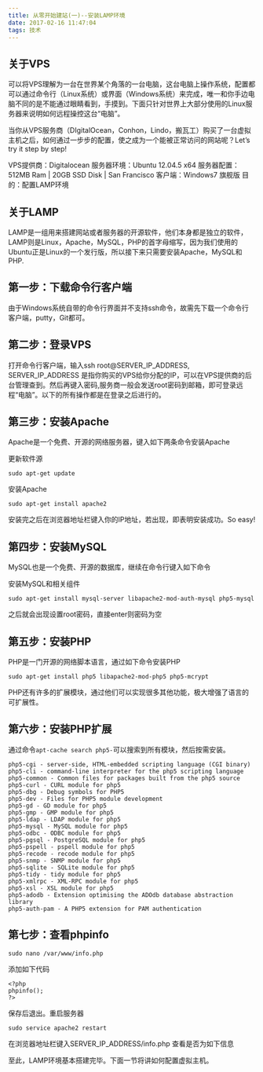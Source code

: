 ```yaml
---
title: 从零开始建站(一)--安装LAMP环境
date: 2017-02-16 11:47:04
tags: 技术
---
```

## 关于VPS

可以将VPS理解为一台在世界某个角落的一台电脑，这台电脑上操作系统，配置都可以通过命令行（Linux系统）或界面（Windows系统）来完成，唯一和你手边电脑不同的是不能通过眼睛看到，手摸到。下面只针对世界上大部分使用的Linux服务器来说明如何远程操控这台“电脑”。

当你从VPS服务商（DIgitalOcean，Conhon，Lindo，搬瓦工）购买了一台虚拟主机之后，如何通过一步步的配置，使之成为一个能被正常访问的网站呢？Let’s try it step by step!

VPS提供商：Digitalocean
服务器环境：Ubuntu 12.04.5 x64
服务器配置：512MB Ram | 20GB SSD Disk | San Francisco
客户端：Windows7 旗舰版
目的：配置LAMP环境

## 关于LAMP

LAMP是一组用来搭建网站或者服务器的开源软件，他们本身都是独立的软件，LAMP则是Linux，Apache，MySQL，PHP的首字母缩写，因为我们使用的Ubuntu正是Linux的一个发行版，所以接下来只需要安装Apache，MySQL和PHP.

## 第一步：下载命令行客户端

由于Windows系统自带的命令行界面并不支持ssh命令，故需先下载一个命令行客户端，putty，Git都可。

## 第二步：登录VPS

打开命令行客户端，输入ssh root@SERVER_IP_ADDRESS, SERVER_IP_ADDRESS 是指你购买的VPS给你分配的IP，可以在VPS提供商的后台管理查到。然后再键入密码,服务商一般会发送root密码到邮箱，即可登录远程“电脑”。以下的所有操作都是在登录之后进行的。

## 第三步：安装Apache

Apache是一个免费、开源的网络服务器，键入如下两条命令安装Apache

更新软件源

    sudo apt-get update

安装Apache

    sudo apt-get install apache2
安装完之后在浏览器地址栏键入你的IP地址，若出现，即表明安装成功。So easy!

## 第四步：安装MySQL

MySQL也是一个免费、开源的数据库，继续在命令行键入如下命令

安装MySQL和相关组件

    sudo apt-get install mysql-server libapache2-mod-auth-mysql php5-mysql

之后就会出现设置root密码，直接enter则密码为空

## 第五步：安装PHP

PHP是一门开源的网络脚本语言，通过如下命令安装PHP

    sudo apt-get install php5 libapache2-mod-php5 php5-mcrypt

PHP还有许多的扩展模块，通过他们可以实现很多其他功能，极大增强了语言的可扩展性。

## 第六步：安装PHP扩展

通过命令`apt-cache search php5-`可以搜索到所有模块，然后按需安装。

    php5-cgi - server-side, HTML-embedded scripting language (CGI binary)
    php5-cli - command-line interpreter for the php5 scripting language
    php5-common - Common files for packages built from the php5 source
    php5-curl - CURL module for php5
    php5-dbg - Debug symbols for PHP5
    php5-dev - Files for PHP5 module development
    php5-gd - GD module for php5
    php5-gmp - GMP module for php5
    php5-ldap - LDAP module for php5
    php5-mysql - MySQL module for php5
    php5-odbc - ODBC module for php5
    php5-pgsql - PostgreSQL module for php5
    php5-pspell - pspell module for php5
    php5-recode - recode module for php5
    php5-snmp - SNMP module for php5
    php5-sqlite - SQLite module for php5
    php5-tidy - tidy module for php5
    php5-xmlrpc - XML-RPC module for php5
    php5-xsl - XSL module for php5
    php5-adodb - Extension optimising the ADOdb database abstraction library
    php5-auth-pam - A PHP5 extension for PAM authentication

## 第七步：查看phpinfo

    sudo nano /var/www/info.php

添加如下代码

    <?php
    phpinfo();
    ?>

保存后退出。重启服务器

    sudo service apache2 restart

在浏览器地址栏键入SERVER_IP_ADDRESS/info.php 查看是否为如下信息

至此，LAMP环境基本搭建完毕。下面一节将讲如何配置虚拟主机。
